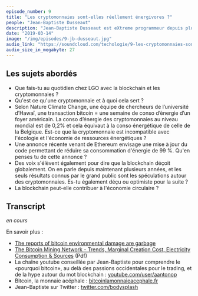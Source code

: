 ```yaml
---
episode_number: 9
title: "Les cryptomonnaies sont-elles réellement énergivores ?"
people: "Jean-Baptiste Dusseaut"
description: "Jean-Baptiste Dusseaut est eXtreme programmeur depuis plus de 16 ans, architecte logiciel chez LGO, co-fondateur d'Arpinum, co-organisateur de l'Agile Tour Bordeaux et également enseignant. Nous abordons le sujet de la consommation d'énergie des cryptomonnaies notamment le BitCoin mais aussi les usages de la Blockchain, le bullshit marketing, la spéculation et les idées reçues autour de cette technologie."
date: "2019-03-14"
image: "/img/episodes/9-jb-dusseaut.jpg"
audio_link: "https://soundcloud.com/techologie/9-les-cryptomonnaies-sont-elles-reellement-energivores-avec-jean-baptiste-dusseaut"
audio_size_in_megabyte: 27
---
```


## Les sujets abordés

* Que fais-tu au quotidien chez LGO avec la blockchain et les cryptomonnaies ?
* Qu'est ce qu'une cryptomonnaie et à quoi cela sert ?
* Selon Nature Climate Change, une équipe de chercheurs de l’université d’Hawaï, une transaction bitcoin = une semaine de conso d’énergie d’un foyer américain. La conso d’énergie des cryptomonnaies au niveau mondial est de 0,2% et cela équivaut à la conso énergétique de celle de la Belgique. Est-ce que la cryptomonnaie est incompatible avec l'écologie et l'économie de ressources énergétiques ?
* Une annonce récente venant de Ethereum envisage une mise à jour du code permettant de réduire sa consommation d'énergie de 99 %. Qu'en penses tu de cette annonce ?
* Des voix s'élèvent également pour dire que la blockchain déçoit globalement. On en parle depuis maintenant plusieurs années, et les seuls résultats connus par le grand public sont les spéculations autour des cryptomonnaies. Es-tu également déçu ou optimiste pour la suite ?
* La blockchain peut-elle contribuer à l'économie circulaire ?

## Transcript

_en cours_

<div class="block">
En savoir plus :

* [The reports of bitcoin environmental damage are garbage](https://hackernoon.com/the-reports-of-bitcoin-environmental-damage-are-garbage-5a93d32c2d7)
* [The Bitcoin  Mining Network - Trends, Marginal Creation Cost, Electricity Consumption & Sources](https://coinshares.co.uk/wp-content/uploads/2018/11/Mining-Whitepaper-Final.pdf) (Pdf)
* La chaîne youtube conseillée par Jean-Baptiste pour comprendre le «pourquoi bitcoin», au delà des passions occidentales pour le trading, et de la hype autour du mot blockchain : [youtube.com/user/aantonop](https://www.youtube.com/user/aantonop)
* Bitcoin, la monnaie acéphale : [bitcoinlamonnaieacephale.fr](https://bitcoinlamonnaieacephale.fr/) 
* Jean-Baptiste sur Twitter : [twitter.com/bodysplash](https://twitter.com/bodysplash)

</div>
